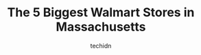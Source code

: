 ---
layout: ampstory
image: https://i0.wp.com/www.statenavi.com/wp-content/uploads/2023/05/walmart-supercenter-0-in-massachusetts-1685166450.png?resize=640,853
author: techidn
featured: false
description: If you happen to be in Massachusetts, USA, and looking for a massive Walmart store to fulfill your shopping needs, youre in luck! Weve compiled a list of the top five Largest Walmart locat
title: The 5 Biggest Walmart Stores in Massachusetts
cover:
   title: The 5 Biggest Walmart Stores in Massachusetts
   subtitle: STATENAVI
   background: https://www.statenavi.com/wp-content/uploads/2023/05/walmart-supercenter-0-in-massachusetts-1685166450.png

pages: 
 - layout: thirds
   top: <h1>#1 Walmart</h1>
   bottom: "<p>Very clean, bright and organized store.  Good inventory and many departments.  Here you will find, groceries, clothing, pharmacy, vision center and a Subway 🥪🥙!Ther</p>"
   background: https://www.statenavi.com/wp-content/uploads/2023/05/walmart-supercenter-1-in-massachusetts-1685166452.jpeg
   backgroundblur: true
 - layout: thirds
   top: <h1>#2 Walmart Supercenter</h1>
   bottom: "<p>Always love shopping here and get everything I need all the time. I have never shopped here and not found what I came for and usually find something I didnt come for! Th</p>"
   background: https://www.statenavi.com/wp-content/uploads/2023/05/walmart-supercenter-2-in-massachusetts-1685166453.jpeg
   cta:
      link: https://www.statenavi.com/the-5-biggest-walmart-stores-in-massachusetts/
      text: The 5 Biggest Walmart Stores in Massachusetts
 - layout: thirds
   top: <h1>#3 Walmart Supercenter</h1>
   bottom: "<p>1105 Boston Rd, Springfield, MA 01119, United States</p>"
   background: https://www.statenavi.com/wp-content/uploads/2023/05/walmart-supercenter-3-in-massachusetts-1685166453.jpeg
   cta:
      link: https://www.statenavi.com/the-5-biggest-walmart-stores-in-massachusetts/
      text: The 5 Biggest Walmart Stores in Massachusetts
 - layout: thirds
   top: <h1>#4 Walmart Supercenter</h1>
   bottom: "<p>638 Quequechan St, Fall River, MA 02721, United States</p>"
   background: https://images.unsplash.com/photo-1515405295579-ba7b45403062?ixlib=rb-4.0.3&ixid=MnwxMjA3fDB8MHxwaG90by1wYWdlfHx8fGVufDB8fHx8&auto=format&fit=crop&w=640&h=853&q=80
   cta:
      link: https://www.statenavi.com/the-5-biggest-walmart-stores-in-massachusetts/
      text: The 5 Biggest Walmart Stores in Massachusetts
 - layout: thirds
   top: <h1>#5 Walmart Supercenter</h1>
   bottom: "<p>550 Providence Hwy, Walpole, MA 02081, United States</p>"
   background: https://images.unsplash.com/photo-1488554378835-f7acf46e6c98?ixlib=rb-4.0.3&ixid=MnwxMjA3fDB8MHxwaG90by1wYWdlfHx8fGVufDB8fHx8&auto=format&fit=crop&w=640&h=853&q=80
   cta:
      link: https://www.statenavi.com/the-5-biggest-walmart-stores-in-massachusetts/
      text: The 5 Biggest Walmart Stores in Massachusetts
 - layout: thirds
   top: <h1>#6 Walmart Supercenter</h1>
   bottom: "<p>333 Main St, Tewksbury, MA 01876, United States</p>"
   background: https://images.unsplash.com/photo-1484589065579-248aad0d8b13?ixlib=rb-4.0.3&ixid=MnwxMjA3fDB8MHxwaG90by1wYWdlfHx8fGVufDB8fHx8&auto=format&fit=crop&w=640&h=853&q=80
   cta:
      link: https://www.statenavi.com/the-5-biggest-walmart-stores-in-massachusetts/
      text: The 5 Biggest Walmart Stores in Massachusetts
 - layout: thirds
   top: <h1>#7 Walmart Supercenter</h1>
   bottom: "<p>36 Paramount Dr, Raynham, MA 02767, United States</p>"
   background: https://images.unsplash.com/photo-1632260260864-caf7fde5ec36?ixlib=rb-4.0.3&ixid=MnwxMjA3fDB8MHxwaG90by1wYWdlfHx8fGVufDB8fHx8&auto=format&fit=crop&w=640&h=853&q=80
   cta:
      link: https://www.statenavi.com/the-5-biggest-walmart-stores-in-massachusetts/
      text: The 5 Biggest Walmart Stores in Massachusetts
 - layout: thirds
   middle: Continue reading...
   background: https://images.unsplash.com/photo-1564951434112-64d74cc2a2d7?ixlib=rb-4.0.3&ixid=MnwxMjA3fDB8MHxwaG90by1wYWdlfHx8fGVufDB8fHx8&auto=format&fit=crop&w=640&h=853&q=80
   cta:
      link: https://www.statenavi.com/the-5-biggest-walmart-stores-in-massachusetts/
      text: The 5 Biggest Walmart Stores in Massachusetts
      
---
